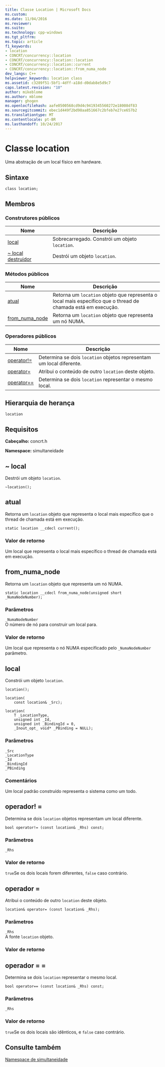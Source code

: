 ```yaml
---
title: Classe Location | Microsoft Docs
ms.custom: 
ms.date: 11/04/2016
ms.reviewer: 
ms.suite: 
ms.technology: cpp-windows
ms.tgt_pltfrm: 
ms.topic: article
f1_keywords:
- location
- CONCRT/concurrency::location
- CONCRT/concurrency::location::location
- CONCRT/concurrency::location::current
- CONCRT/concurrency::location::from_numa_node
dev_langs: C++
helpviewer_keywords: location class
ms.assetid: c3289f51-5bf1-4dff-a18d-d0dab8e5d9c7
caps.latest.revision: "10"
author: mikeblome
ms.author: mblome
manager: ghogen
ms.openlocfilehash: aafe0500568cd9d4c9419345560272e18008df83
ms.sourcegitcommit: ebec1d449f2bd98aa851667c2bfeb7e27ce657b2
ms.translationtype: MT
ms.contentlocale: pt-BR
ms.lasthandoff: 10/24/2017
---
```

# <a name="location-class"></a>Classe location
Uma abstração de um local físico em hardware.  
  
## <a name="syntax"></a>Sintaxe  
  
```
class location;
```  
  
## <a name="members"></a>Membros  
  
### <a name="public-constructors"></a>Construtores públicos  
  
|Nome|Descrição|  
|----------|-----------------|  
|[local](#ctor)|Sobrecarregado. Constrói um objeto `location`.|  
|[~ local destruidor](#dtor)|Destrói um objeto `location`.|  
  
### <a name="public-methods"></a>Métodos públicos  
  
|Nome|Descrição|  
|----------|-----------------|  
|[atual](#current)|Retorna um `location` objeto que representa o local mais específico que o thread de chamada está em execução.|  
|[from_numa_node](#from_numa_node)|Retorna um `location` objeto que representa um nó NUMA.|  
  
### <a name="public-operators"></a>Operadores públicos  
  
|Nome|Descrição|  
|----------|-----------------|  
|[operator!=](#operator_neq)|Determina se dois `location` objetos representam um local diferente.|  
|[operator=](#operator_eq)|Atribui o conteúdo de outro `location` deste objeto.|  
|[operator==](#operator_eq_eq)|Determina se dois `location` representar o mesmo local.|  
  
## <a name="inheritance-hierarchy"></a>Hierarquia de herança  
 `location`  
  
## <a name="requirements"></a>Requisitos  
 **Cabeçalho:** concrt.h  
  
 **Namespace:** simultaneidade  
  
##  <a name="dtor"></a>~ local 

 Destrói um objeto `location`.  
  
```
~location();
```  
  
##  <a name="current"></a>atual 

 Retorna um `location` objeto que representa o local mais específico que o thread de chamada está em execução.  
  
```
static location __cdecl current();
```  
  
### <a name="return-value"></a>Valor de retorno  
 Um local que representa o local mais específico o thread de chamada está em execução.  
  
##  <a name="from_numa_node"></a>from_numa_node 

 Retorna um `location` objeto que representa um nó NUMA.  
  
```
static location __cdecl from_numa_node(unsigned short _NumaNodeNumber);
```  
  
### <a name="parameters"></a>Parâmetros  
 `_NumaNodeNumber`  
 O número de nó para construir um local para.  
  
### <a name="return-value"></a>Valor de retorno  
 Um local que representa o nó NUMA especificado pelo `_NumaNodeNumber` parâmetro.  
  
##  <a name="ctor"></a>local 

 Constrói um objeto `location`.  
  
```
location();

location(
    const location& _Src);

location(
    T _LocationType,
    unsigned int _Id,
    unsigned int _BindingId = 0,
    _Inout_opt_ void* _PBinding = NULL);
```  
  
### <a name="parameters"></a>Parâmetros  
 `_Src`  
 `_LocationType`  
 `_Id`  
 `_BindingId`  
 `_PBinding`  
  
### <a name="remarks"></a>Comentários  
 Um local padrão construído representa o sistema como um todo.  
  
##  <a name="operator_neq"></a>operador! = 

 Determina se dois `location` objetos representam um local diferente.  
  
```
bool operator!= (const location& _Rhs) const;
```  
  
### <a name="parameters"></a>Parâmetros  
 `_Rhs`  
  
### <a name="return-value"></a>Valor de retorno  
 `true`Se os dois locais forem diferentes, `false` caso contrário.  
  
##  <a name="operator_eq"></a>operador = 

 Atribui o conteúdo de outro `location` deste objeto.  
  
```
location& operator= (const location& _Rhs);
```  
  
### <a name="parameters"></a>Parâmetros  
 `_Rhs`  
 A fonte `location` objeto.  
  
### <a name="return-value"></a>Valor de retorno  
  
##  <a name="operator_eq_eq"></a>operador = = 

 Determina se dois `location` representar o mesmo local.  
  
```
bool operator== (const location& _Rhs) const;
```  
  
### <a name="parameters"></a>Parâmetros  
 `_Rhs`  
  
### <a name="return-value"></a>Valor de retorno  
 `true`Se os dois locais são idênticos, e `false` caso contrário.  
  
## <a name="see-also"></a>Consulte também  
 [Namespace de simultaneidade](concurrency-namespace.md)
